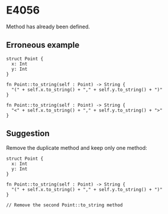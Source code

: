 # E4056

Method has already been defined.

## Erroneous example

```moonbit
struct Point {
  x: Int
  y: Int
}

fn Point::to_string(self : Point) -> String {
  "(" + self.x.to_string() + "," + self.y.to_string() + ")"
}

fn Point::to_string(self : Point) -> String {
  "<" + self.x.to_string() + "," + self.y.to_string() + ">"
}
```

## Suggestion

Remove the duplicate method and keep only one method:

```moonbit
struct Point {
  x: Int
  y: Int
}

fn Point::to_string(self : Point) -> String {
  "(" + self.x.to_string() + "," + self.y.to_string() + ")"
}

// Remove the second Point::to_string method
```
